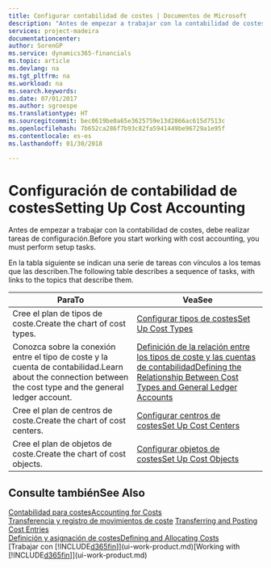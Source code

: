 ```yaml
---
title: Configurar contabilidad de costes | Documentos de Microsoft
description: "Antes de empezar a trabajar con la contabilidad de costes, debe realizar tareas de configuración."
services: project-madeira
documentationcenter: 
author: SorenGP
ms.service: dynamics365-financials
ms.topic: article
ms.devlang: na
ms.tgt_pltfrm: na
ms.workload: na
ms.search.keywords: 
ms.date: 07/01/2017
ms.author: sgroespe
ms.translationtype: HT
ms.sourcegitcommit: bec0619be0a65e3625759e13d2866ac615d7513c
ms.openlocfilehash: 7b652ca286f7b93c82fa5941449be96729a1e95f
ms.contentlocale: es-es
ms.lasthandoff: 01/30/2018

---
```

# <a name="setting-up-cost-accounting"></a><span data-ttu-id="914db-103">Configuración de contabilidad de costes</span><span class="sxs-lookup"><span data-stu-id="914db-103">Setting Up Cost Accounting</span></span>
<span data-ttu-id="914db-104">Antes de empezar a trabajar con la contabilidad de costes, debe realizar tareas de configuración.</span><span class="sxs-lookup"><span data-stu-id="914db-104">Before you start working with cost accounting, you must perform setup tasks.</span></span>  

 <span data-ttu-id="914db-105">En la tabla siguiente se indican una serie de tareas con vínculos a los temas que las describen.</span><span class="sxs-lookup"><span data-stu-id="914db-105">The following table describes a sequence of tasks, with links to the topics that describe them.</span></span>

|<span data-ttu-id="914db-106">Para</span><span class="sxs-lookup"><span data-stu-id="914db-106">To</span></span>|<span data-ttu-id="914db-107">Vea</span><span class="sxs-lookup"><span data-stu-id="914db-107">See</span></span>|  
|--------|---------|  
|<span data-ttu-id="914db-108">Cree el plan de tipos de coste.</span><span class="sxs-lookup"><span data-stu-id="914db-108">Create the chart of cost types.</span></span>|[<span data-ttu-id="914db-109">Configurar tipos de costes</span><span class="sxs-lookup"><span data-stu-id="914db-109">Set Up Cost Types</span></span>](finance-how-to-set-up-cost-types.md)|  
|<span data-ttu-id="914db-110">Conozca sobre la conexión entre el tipo de coste y la cuenta de contabilidad.</span><span class="sxs-lookup"><span data-stu-id="914db-110">Learn about the connection between the cost type and the general ledger account.</span></span>|[<span data-ttu-id="914db-111">Definición de la relación entre los tipos de coste y las cuentas de contabilidad</span><span class="sxs-lookup"><span data-stu-id="914db-111">Defining the Relationship Between Cost Types and General Ledger Accounts</span></span>](finance-defining-the-relationship-between-cost-types-and-general-ledger-accounts.md)|  
|<span data-ttu-id="914db-112">Cree el plan de centros de coste.</span><span class="sxs-lookup"><span data-stu-id="914db-112">Create the chart of cost centers.</span></span>|[<span data-ttu-id="914db-113">Configurar centros de costes</span><span class="sxs-lookup"><span data-stu-id="914db-113">Set Up Cost Centers</span></span>](finance-how-to-set-up-cost-centers.md)|  
|<span data-ttu-id="914db-114">Cree el plan de objetos de coste.</span><span class="sxs-lookup"><span data-stu-id="914db-114">Create the chart of cost objects.</span></span>|[<span data-ttu-id="914db-115">Configurar objetos de costes</span><span class="sxs-lookup"><span data-stu-id="914db-115">Set Up Cost Objects</span></span>](finance-how-to-set-up-cost-objects.md)|  

## <a name="see-also"></a><span data-ttu-id="914db-116">Consulte también</span><span class="sxs-lookup"><span data-stu-id="914db-116">See Also</span></span>  
[<span data-ttu-id="914db-117">Contabilidad para costes</span><span class="sxs-lookup"><span data-stu-id="914db-117">Accounting for Costs</span></span>](finance-manage-cost-accounting.md)  
<span data-ttu-id="914db-118">[Transferencia y registro de movimientos de coste](finance-transfer-and-post-cost-entries.md) </span><span class="sxs-lookup"><span data-stu-id="914db-118">[Transferring and Posting Cost Entries](finance-transfer-and-post-cost-entries.md) </span></span>  
[<span data-ttu-id="914db-119">Definición y asignación de costes</span><span class="sxs-lookup"><span data-stu-id="914db-119">Defining and Allocating Costs</span></span>](finance-define-and-allocate-costs.md)  
<span data-ttu-id="914db-120">[Trabajar con [!INCLUDE[d365fin](includes/d365fin_md.md)]](ui-work-product.md)</span><span class="sxs-lookup"><span data-stu-id="914db-120">[Working with [!INCLUDE[d365fin](includes/d365fin_md.md)]](ui-work-product.md)</span></span>

